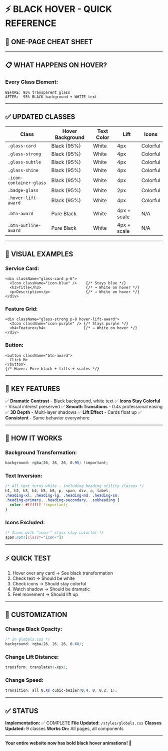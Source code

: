 # ⚡ BLACK HOVER - QUICK REFERENCE

## 🎯 ONE-PAGE CHEAT SHEET

---

## 📋 WHAT HAPPENS ON HOVER?

### Every Glass Element:
```
BEFORE: 95% transparent glass
AFTER:  95% BLACK background + WHITE text
```

---

## ✅ UPDATED CLASSES

| Class | Hover Background | Text Color | Lift | Icons |
|-------|------------------|------------|------|-------|
| `.glass-card` | Black (95%) | White | 4px | Colorful |
| `.glass-strong` | Black (95%) | White | 4px | Colorful |
| `.glass-subtle` | Black (95%) | White | 4px | Colorful |
| `.glass-shine` | Black (95%) | White | 4px | Colorful |
| `.icon-container-glass` | Black (95%) | White | 4px | Colorful |
| `.badge-glass` | Black (95%) | White | 2px | Colorful |
| `.hover-lift-award` | Black (95%) | White | 4px | Colorful |
| `.btn-award` | Pure Black | White | 4px + scale | N/A |
| `.btn-outline-award` | Pure Black | White | 4px + scale | N/A |

---

## 🎨 VISUAL EXAMPLES

### Service Card:
```tsx
<div className="glass-card p-6">
  <Icon className="icon-blue" />    {/* Stays blue */}
  <h3>Title</h3>                    {/* → White on hover */}
  <p>Description</p>                {/* → White on hover */}
</div>
```

### Feature Grid:
```tsx
<div className="glass-strong p-8 hover-lift-award">
  <Icon className="icon-purple" /> {/* Stays purple */}
  <h4>Feature</h4>                 {/* → White on hover */}
</div>
```

### Button:
```tsx
<button className="btn-award">
  Click Me
</button>
{/* Hover: Pure black + lifts + scales */}
```

---

## 🔑 KEY FEATURES

✅ **Dramatic Contrast** - Black background, white text
✅ **Icons Stay Colorful** - Visual interest preserved
✅ **Smooth Transitions** - 0.4s professional easing
✅ **3D Depth** - Multi-layer shadows
✅ **Lift Effect** - Cards float up
✅ **Consistent** - Same behavior everywhere

---

## 🎯 HOW IT WORKS

### Background Transformation:
```css
background: rgba(26, 26, 26, 0.95) !important;
```

### Text Inversion:
```css
/* All text turns white - including heading utility classes */
h1, h2, h3, h4, h5, h6, p, span, div, a, label,
.heading-xl, .heading-lg, .heading-md, .heading-sm,
.heading-primary, .heading-secondary, .subheading {
  color: #ffffff !important;
}
```

### Icons Excluded:
```css
/* Icons with "icon-" class stay colorful */
span:not([class*="icon-"])
```

---

## ⚡ QUICK TEST

1. Hover over any card → See black transformation
2. Check text → Should be white
3. Check icons → Should stay colorful
4. Watch shadow → Should be dramatic
5. Feel movement → Should lift up

---

## 🎨 CUSTOMIZATION

### Change Black Opacity:
```css
/* In globals.css */
background: rgba(26, 26, 26, 0.XX);
```

### Change Lift Distance:
```css
transform: translateY(-Xpx);
```

### Change Speed:
```css
transition: all 0.Xs cubic-bezier(0.4, 0, 0.2, 1);
```

---

## ✅ STATUS

**Implementation:** ✅ COMPLETE
**File Updated:** `/styles/globals.css`
**Classes Updated:** 9 classes
**Works On:** All pages, all components

---

**Your entire website now has bold black hover animations! 🚀**

